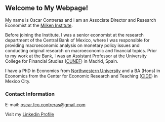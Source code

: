 ## Welcome to My Webpage!

My name is Oscar Contreras and I am an Associate Director and Research Economist at the [Milken Institute](http://milkeninstitute.org/). 

Before joining the Institute, I was a senior economist at the research department of the Central Bank of Mexico, where I was responsible for providing macroeconomic analysis on monetary policy issues and conducting original research on macroeconomic and financial topics. Prior to my work at the Bank, I was an Assistant Professor at the University College for Financial Studies ([CUNEF](https://www.cunef.edu/)) in Madrid, Spain. 

I have a PhD in Economics from [Northwestern University](https://www.northwestern.edu/) and a BA (Hons) in Economics from the Center for Economic Research and Teaching ([CIDE](https://www.cide.edu/)) in Mexico City.



### Contact Information

E-mail: oscar.fco.contreras@gmail.com

Visit my [Linkedin Profile](https://www.linkedin.com/in/oscarfcontreras)
